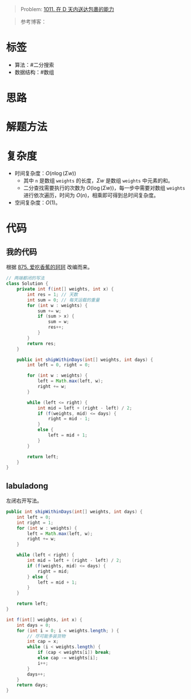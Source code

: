 <!--
 * @Auther: zth
 * @Date: 2024-03-04 10:51:47
 * @LastEditTime: 2024-03-07 17:09:56
 * @Description:
-->

> Problem: [1011. 在 D 天内送达包裹的能力](https://leetcode.cn/problems/capacity-to-ship-packages-within-d-days/)

> 参考博客：

# 标签

- 算法：#二分搜索
- 数据结构：#数组

# 思路

# 解题方法

# 复杂度

- 时间复杂度：$O(n\log(\Sigma w))$
  - 其中 `n` 是数组 `weights` 的长度，$\Sigma w$ 是数组 `weights` 中元素的和。
  - 二分查找需要执行的次数为 $O(\log(\Sigma w))$，每一步中需要对数组 `weights` 进行依次遍历，时间为 $O(n)$，相乘即可得到总时间复杂度。
- 空间复杂度：$O(1)$。

# 代码

## 我的代码

根据 [875. 爱吃香蕉的珂珂](875_爱吃香蕉的珂珂.md) 改编而来。

```Java
// 两端都闭的写法
class Solution {
    private int f(int[] weights, int x) {
        int res = 1; // 天数
        int sum = 0; // 每天运载的重量
        for (int w : weights) {
            sum += w;
            if (sum > x) {
                sum = w;
                res++;
            }
        }
        return res;
    }

    public int shipWithinDays(int[] weights, int days) {
        int left = 0, right = 0;

        for (int w : weights) {
            left = Math.max(left, w);
            right += w;
        }

        while (left <= right) {
            int mid = left + (right - left) / 2;
            if (f(weights, mid) <= days) {
                right = mid - 1;
            }
            else {
                left = mid + 1;
            }
        }

        return left;
    }
}
```

## labuladong

左闭右开写法。

```Java
public int shipWithinDays(int[] weights, int days) {
    int left = 0;
    int right = 1;
    for (int w : weights) {
        left = Math.max(left, w);
        right += w;
    }

    while (left < right) {
        int mid = left + (right - left) / 2;
        if (f(weights, mid) <= days) {
            right = mid;
        } else {
            left = mid + 1;
        }
    }

    return left;
}

int f(int[] weights, int x) {
    int days = 0;
    for (int i = 0; i < weights.length; ) {
        // 尽可能多装货物
        int cap = x;
        while (i < weights.length) {
            if (cap < weights[i]) break;
            else cap -= weights[i];
            i++;
        }
        days++;
    }
    return days;
}
```
